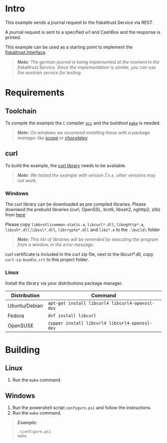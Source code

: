 # Intro

This example sends a journal request to the fiskaltrust.Service via REST.

A journal request is sent to a specified url and CashBox and the response is printed.

This example can be used as a starting point to implement the [fiskaltrust.Interface](https://github.com/fiskaltrust/interface-doc).

> _**Note:** The german journal is being implemented at the moment in the fiskaltrust.Service. Since the implementation is similar, you can use the austrian service for testing._

# Requirements

## Toolchain

To compile the example the `C` compiler [`gcc`](https://gcc.gnu.org/install/) and the buildtool [`make`](https://www.gnu.org/software/make/) is needed.

> _**Note:** On windows we recomend installing these with a package manager like [scoop](https://scoop.sh/) or [chocolatey](https://chocolatey.org/)_

## curl

To build the example, the [curl library](https://curl.haxx.se/libcurl/) needs to be available.

> _**Note:** We tested the example with version 7.x.x, other versions may not work._

### Windows

The curl library can be downloaded as pre compiled libraries. Please downlaod the prebuild libraries (curl, OpenSSL, brotli, libssh2, nghttp2, zlib) from [here](https://curl.haxx.se/windows/)

Please copy `libbrotlicommon-static.a`, `libcurl*.dll`, `libnghttp*.a`, `libssh*.dll`,`libssl*.dll`, `libcrypto*.dll` and `libz*.a` to the `.\build\` folder

> _**Note:** This list of libraries will be reminded by executing the program from a window, in the error message._

curl certificate is included in the curl zip file, next to the libcurl*.dll, copy  `curl-ca-bundle.crt` to this project folder.

### Linux

Install the library via your distributions package manager.

| Distribution  | Command                    |
|---------------|----------------------------|
| Ubuntu/Debian | `apt-get install libcurl4 libcurl4-openssl-dev` |
| Fedora        | `dnf install libcurl`                           |
| OpenSUSE      | `zypper install libcurl4 libcurl4-openssl-dev`  |

# Building

## Linux

  1. Run the `make` command.

## Windows

  1. Run the powershell script `configure.ps1` and follow the instructions.
  2. Run the `make` command.

> _**Example:**_
> ```
> .\configure.ps1
> make
> ```
